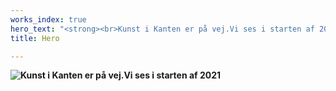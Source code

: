 ```yaml
---
works_index: true
hero_text: "<strong><br>Kunst i Kanten er på vej.Vi ses i starten af 2021<br></strong>"
title: Hero

---
```

<Hero :text="$page.frontmatter.hero_text" />

<WorksList />

**![](/upload/Billede1.png "Kunst i Kanten er på vej.Vi ses i starten af 2021")**